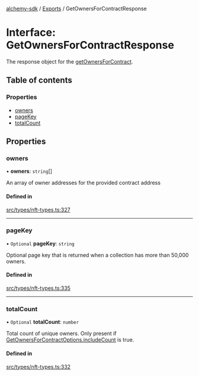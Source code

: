 [alchemy-sdk](../README.md) / [Exports](../modules.md) / GetOwnersForContractResponse

# Interface: GetOwnersForContractResponse

The response object for the [getOwnersForContract](../classes/NftNamespace.md#getownersforcontract).

## Table of contents

### Properties

- [owners](GetOwnersForContractResponse.md#owners)
- [pageKey](GetOwnersForContractResponse.md#pagekey)
- [totalCount](GetOwnersForContractResponse.md#totalcount)

## Properties

### owners

• **owners**: `string`[]

An array of owner addresses for the provided contract address

#### Defined in

[src/types/nft-types.ts:327](https://github.com/alchemyplatform/alchemy-sdk-js/blob/8c9409f/src/types/nft-types.ts#L327)

___

### pageKey

• `Optional` **pageKey**: `string`

Optional page key that is returned when a collection has more than 50,000 owners.

#### Defined in

[src/types/nft-types.ts:335](https://github.com/alchemyplatform/alchemy-sdk-js/blob/8c9409f/src/types/nft-types.ts#L335)

___

### totalCount

• `Optional` **totalCount**: `number`

Total count of unique owners. Only present if
[GetOwnersForContractOptions.includeCount](GetOwnersForContractOptions.md#includecount) is true.

#### Defined in

[src/types/nft-types.ts:332](https://github.com/alchemyplatform/alchemy-sdk-js/blob/8c9409f/src/types/nft-types.ts#L332)
